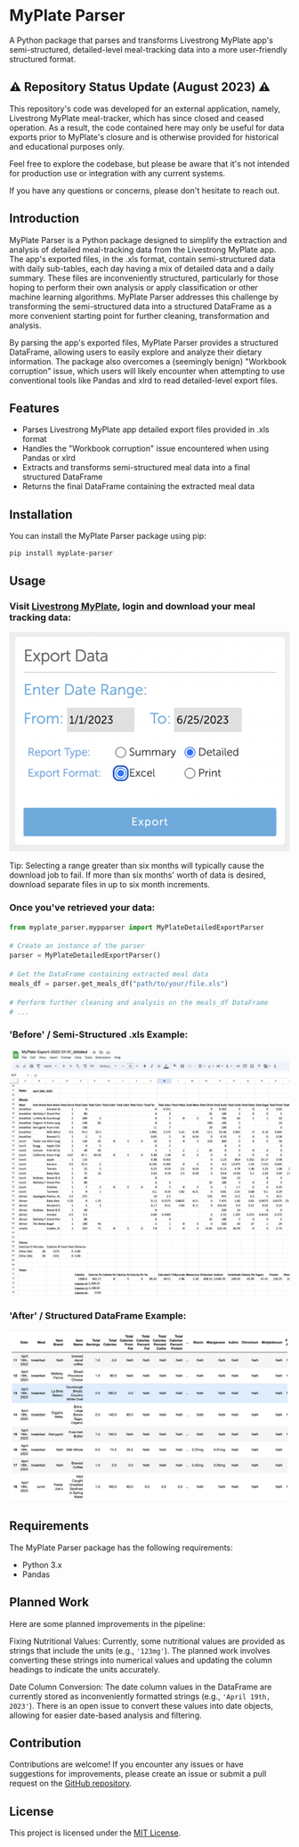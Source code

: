 # MyPlate Parser

A Python package that parses and transforms Livestrong MyPlate app's semi-structured, detailed-level meal-tracking data into a more user-friendly structured format.

## **⚠️ Repository Status Update (August 2023) ⚠️**

This repository's code was developed for an external application, namely, Livestrong MyPlate meal-tracker, which has since closed and ceased operation. As a result, the code contained here may only be useful for data exports prior to MyPlate's closure and is otherwise provided for historical and educational purposes only.

Feel free to explore the codebase, but please be aware that it's not intended for production use or integration with any current systems.

If you have any questions or concerns, please don't hesitate to reach out.


## Introduction

MyPlate Parser is a Python package designed to simplify the extraction and analysis of detailed meal-tracking data from the Livestrong MyPlate app. The app's exported files, in the .xls format, contain semi-structured data with daily sub-tables, each day having a mix of detailed data and a daily summary. These files are inconveniently structured, particularly for those hoping to perform their own analysis or apply classification or other machine learning algorithms. MyPlate Parser addresses this challenge by transforming the semi-structured data into a structured DataFrame as a more convenient starting point for further cleaning, transformation and analysis.

By parsing the app's exported files, MyPlate Parser provides a structured DataFrame, allowing users to easily explore and analyze their dietary information. The package also overcomes a (seemingly benign) "Workbook corruption" issue, which users will likely encounter when attempting to use conventional tools like Pandas and xlrd to read detailed-level export files.

## Features

- Parses Livestrong MyPlate app detailed export files provided in .xls format
- Handles the "Workbook corruption" issue encountered when using Pandas or xlrd
- Extracts and transforms semi-structured meal data into a final structured DataFrame
- Returns the final DataFrame containing the extracted meal data

## Installation

You can install the MyPlate Parser package using pip:

```shell
pip install myplate-parser
```

## Usage

### Visit [Livestrong MyPlate](https://www.livestrong.com/myplate/), login and download your meal tracking data:

![Accessing Your Data](screenshots/detailed-data-download.png)

 Tip: Selecting a range greater than six months will typically cause the download job to fail. If more
  than six months' worth of data is desired, download separate files in up to six month increments.

### Once you've retrieved your data:

```python
from myplate_parser.mypparser import MyPlateDetailedExportParser

# Create an instance of the parser
parser = MyPlateDetailedExportParser()

# Get the DataFrame containing extracted meal data
meals_df = parser.get_meals_df("path/to/your/file.xls")

# Perform further cleaning and analysis on the meals_df DataFrame
# ...
```

### 'Before' / Semi-Structured .xls Example:
![Before Example](screenshots/before-example.png)

### 'After' / Structured DataFrame Example:
![After Example](screenshots/after-example.png)


## Requirements

The MyPlate Parser package has the following requirements:

- Python 3.x
- Pandas

## Planned Work
Here are some planned improvements in the pipeline:

Fixing Nutritional Values: Currently, some nutritional values are provided as strings that include the units (e.g., `'123mg'`). The planned work involves converting these strings into numerical values and updating the column headings to indicate the units accurately.

Date Column Conversion: The date column values in the DataFrame are currently stored as inconveniently formatted strings (e.g., `'April 19th, 2023'`). There is an open issue to convert these values into date objects, allowing for easier date-based analysis and filtering.

## Contribution

Contributions are welcome! If you encounter any issues or have suggestions for improvements, please create an issue or submit a pull request on the [GitHub repository](https://github.com/benco5/myplate-detailed-export-parser).

## License

This project is licensed under the [MIT License](LICENSE).